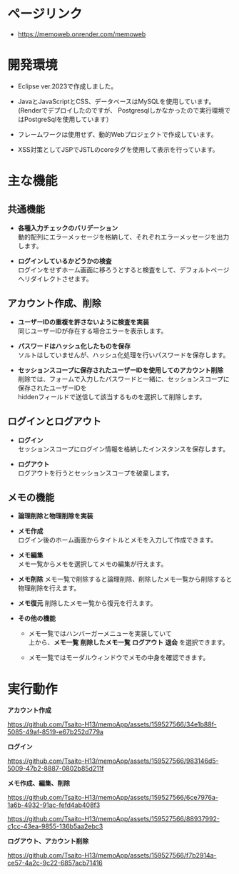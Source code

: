 # ページリンク
- https://memoweb.onrender.com/memoweb

# 開発環境
- Eclipse ver.2023で作成しました。

- JavaとJavaScriptとCSS、データベースはMySQLを使用しています。  
(Renderでデプロイしたのですが、
Postgresqlしかなかったので実行環境ではPostgreSqlを使用しています）

- フレームワークは使用せず、動的Webプロジェクトで作成しています。

- XSS対策としてJSPでJSTLのcoreタグを使用して表示を行っています。

# 主な機能
## 共通機能
 - **各種入力チェックのバリデーション**  
   動的配列にエラーメッセージを格納して、それぞれエラーメッセージを出力します。

 - **ログインしているかどうかの検査**  
   ログインをせずホーム画面に移ろうとすると検査をして、デフォルトページへリダイレクトさせます。

## アカウント作成、削除
 - **ユーザーIDの重複を許さないように検査を実装**  
   同じユーザーIDが存在する場合エラーを表示します。
 
 - **パスワードはハッシュ化したものを保存**  
   ソルトはしていませんが、ハッシュ化処理を行いパスワードを保存します。
 
 - **セッションスコープに保存されたユーザーIDを使用してのアカウント削除**  
   削除では、フォームで入力したパスワードと一緒に、セッションスコープに保存されたユーザーIDを  
   hiddenフィールドで送信して該当するものを選択して削除します。  
 
## ログインとログアウト
 - **ログイン**  
   セッションスコープにログイン情報を格納したインスタンスを保存します。

 - **ログアウト**  
   ログアウトを行うとセッションスコープを破棄します。

## メモの機能
 - **論理削除と物理削除を実装**

 - **メモ作成**  
   ログイン後のホーム画面からタイトルとメモを入力して作成できます。

 - **メモ編集**  
   メモ一覧からメモを選択してメモの編集が行えます。

 - **メモ削除**
   メモ一覧で削除すると論理削除、削除したメモ一覧から削除すると物理削除を行えます。

 - **メモ復元**
   削除したメモ一覧から復元を行えます。

 - **その他の機能**  
   - メモ一覧ではハンバーガーメニューを実装していて  
   上から、**メモ一覧** **削除したメモ一覧** **ログアウト** **退会** を選択できます。

   - メモ一覧ではモーダルウィンドウでメモの中身を確認できます。

# 実行動作
 **アカウント作成**

 https://github.com/Tsaito-H13/memoApp/assets/159527566/34e1b88f-5085-49af-8519-e67b252d779a

 **ログイン**

 https://github.com/Tsaito-H13/memoApp/assets/159527566/983146d5-5009-47b2-8887-0802b85d211f

 **メモ作成、編集、削除**

 https://github.com/Tsaito-H13/memoApp/assets/159527566/6ce7976a-1a6b-4932-91ac-fefd4ab408f3

 https://github.com/Tsaito-H13/memoApp/assets/159527566/88937992-c1cc-43ea-9855-136b5aa2ebc3

 **ログアウト、アカウント削除**

 https://github.com/Tsaito-H13/memoApp/assets/159527566/f7b2914a-ce57-4a2c-9c22-6857acb71416
